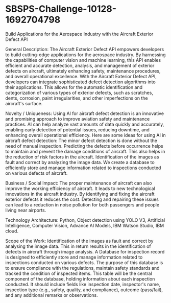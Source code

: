 # SBSPS-Challenge-10128-1692704798
Build Applications for the Aerospace Industry with the Aircraft Exterior Defect API


General Description:
The Aircraft Exterior Defect API empowers developers to build cutting-edge applications for the aerospace industry.
By harnessing the capabilities of computer vision and machine learning, this API enables efficient and accurate detection, analysis, and management of exterior defects on aircraft, ultimately enhancing safety, maintenance procedures, and overall operational excellence. With the Aircraft Exterior Defect API, developers can integrate sophisticated defect detection algorithms into their applications. This allows for the automatic identification and categorization of various types of exterior defects, such as scratches, dents, corrosion, paint irregularities, and other imperfections on the aircraft's surface.

Novelty / Uniqueness:
Using AI for aircraft defect detection is an innovative and promising approach to improve aviation safety and maintenance practices. AI can help analyze vast amounts of data quickly and accurately, enabling early detection of potential issues, reducing downtime, and enhancing overall operational efficiency.
Here are some ideas for using AI in aircraft defect detection:
The minor defect detection is done without the need of manual inspection.
Predicting the defects before occurrence helps to maintain and prevent the damage conditions of aircraft. This also helps in the reduction of risk factors in the aircraft.
Identification of the images as fault and correct by analyzing the image data.
We create a database to efficiently store and manage information related to inspections conducted on various defects of aircraft.

Business / Social Impact:
    The proper maintenance of aircraft can also improve the working efficiency of aircraft.
    It leads to new technological innovations in the aircraft industry.
    By identifying and fixing the aircraft exterior defects it reduces the cost.
    Detecting and repairing these issues can lead to a reduction in noise pollution for both passengers and people living near airports.

Technology Architecture:
Python, Object detection using YOLO V3, Artificial Intelligence, Computer Vision, Advance AI Models, IBM Watson Studio, IBM cloud.

Scope of the Work:
Identification of the images as fault and correct by analysing the image data. This in return results in the identification of defects in aircraft through image analysis. A Database for inspection record is designed to efficiently store and manage information related to inspections conducted on various defects. The purpose of this database is to ensure compliance with the regulations, maintain safety standards and tracked the condition of inspected items. This table will be the central component of the database, holding information about each inspection conducted. It should include fields like inspection date, inspector's name, inspection type (e.g., safety, quality, and compliance), outcome (pass/fail), and any additional remarks or observations.
